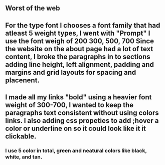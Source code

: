 
## Worst of the web

## For the type font I chooses a font family that had atleast 5 weight types, I went with "Prompt" I use the font weigh of 200 300, 500, 700 Since the website on the about page had a lot of text content, I broke the paragraphs in to sections adding line height, left alignment, padding and margins and grid layouts for spacing and placenent.


## I made all my links "bold" using a heavier font weight of 300-700, I wanted to keep the paragraphs text consistent without using colors links. I also adding css propeties to add ;hover a color or underline on so it could look like it it clickable.

### I use 5 color in total, green and neatural colors like black, white, and tan.
